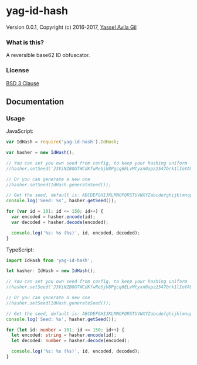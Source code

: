 yag-id-hash
=====

Version 0.0.1, Copyright (c) 2016-2017, [Yassel Avila Gil](http://yasselavila.com)

### What is this?

A reversible base62 ID obfuscator.

### License

[BSD 3 Clause](./LICENSE.txt)

## Documentation

### Usage

JavaScript:
```js
var IdHash = require('yag-id-hash').IdHash;

var hasher = new IdHash();

// You can set you own seed from config, to keep your hashing uniform
//hasher.setSeed('J3ViNZBOGTWCdKfwReSjU8Pgcq6ELvMtyxn0apz2547brk1lIoYA9suhDmFHQX');

// Or you can generate a new one
//hasher.setSeed(IdHash.generateSeed());

// Get the seed, default is: ABCDEFGHIJKLMNOPQRSTUVWXYZabcdefghijklmnopqrstuvwxyz0123456789
console.log('Seed: %s', hasher.getSeed());

for (var id = 101; id <= 150; id++) {
  var encoded = hasher.encode(id);
  var decoded = hasher.decode(encoded);

  console.log('%s: %s (%s)', id, encoded, decoded);
}
```

TypeScript:
```ts
import IdHash from 'yag-id-hash';

let hasher: IdHash = new IdHash();

// You can set you own seed from config, to keep your hashing uniform
//hasher.setSeed('J3ViNZBOGTWCdKfwReSjU8Pgcq6ELvMtyxn0apz2547brk1lIoYA9suhDmFHQX');

// Or you can generate a new one
//hasher.setSeed(IdHash.generateSeed());

// Get the seed, default is: ABCDEFGHIJKLMNOPQRSTUVWXYZabcdefghijklmnopqrstuvwxyz0123456789
console.log('Seed: %s', hasher.getSeed());

for (let id: number = 101; id <= 150; id++) {
  let encoded: string = hasher.encode(id);
  let decoded: number = hasher.decode(encoded);

  console.log('%s: %s (%s)', id, encoded, decoded);
}
```
